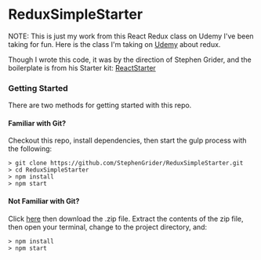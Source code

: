 # ReduxSimpleStarter

NOTE: This is just my work from this React Redux class on Udemy I've been taking for fun. Here is the class I'm taking on [Udemy](https://www.udemy.com/react-redux/) about redux.

Though I wrote this code, it was by the direction of Stephen Grider, and the boilerplate is from his Starter kit: [ReactStarter](https://github.com/StephenGrider/ReactStarter/)


### Getting Started

There are two methods for getting started with this repo.

#### Familiar with Git?
Checkout this repo, install dependencies, then start the gulp process with the following:

```
> git clone https://github.com/StephenGrider/ReduxSimpleStarter.git
> cd ReduxSimpleStarter
> npm install
> npm start
```

#### Not Familiar with Git?
Click [here](https://github.com/StephenGrider/ReactStarter/releases) then download the .zip file.  Extract the contents of the zip file, then open your terminal, change to the project directory, and:

```
> npm install
> npm start
```
